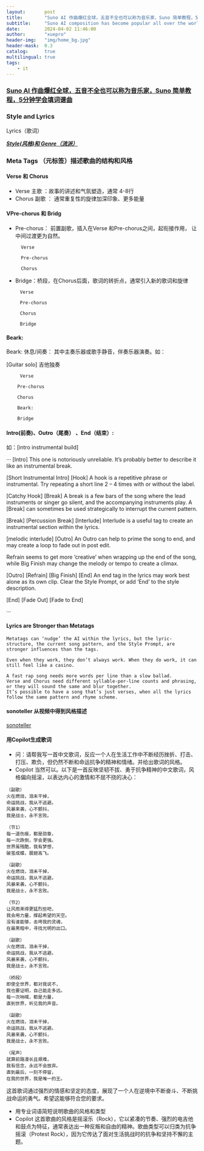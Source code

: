 ```yaml
---
layout:       post
title:        "Suno AI 作曲爆红全球，五音不全也可以称为音乐家，Suno 简单教程，5分钟学会填词谱曲"
subtitle:     "Suno AI composition has become popular all over the world. Tone deaf can also be called a musician. Suno simple tutorial, learn to write lyrics and compose music in 5 minutes"
date:         2024-04-02 11:46:00
author:       "xuepro"
header-img:   "img/home_bg.jpg"
header-mask:  0.3
catalog:      true
multilingual: true
tags:
    - it
---
```


### [Suno AI 作曲爆红全球，五音不全也可以称为音乐家，Suno 简单教程，5分钟学会填词谱曲](https://youtu.be/KzwXnks2w_Y)

[](https://hwdong-net.github.io/ai_imgs/Suno_Tutorial.jpg)


### Style and Lyrics

Lyrics（歌词）

[***Style(风格)和 Genre（流派）***](https://www.suno.wiki/faq/style-and-lyrics/styles-and-genres/)

### Meta Tags （元标签）描述歌曲的结构和风格

####  Verse 和 Chorus 
- Verse    主歌 ：故事的讲述和气氛塑造，通常 4-8行
- Chorus   副歌 ： 通常重复性的旋律加深印象、更多能量

####  VPre-chorus 和 Bridg
 - Pre-chorus： 前置副歌，插入在Verse 和Pre-chorus之间，起衔接作用，
                    让中间过渡更为自然。
   ```    
     Verse        

     Pre-chorus 

     Chorus
   ```

- Bridge：桥段，在Chorus后面，歌词的转折点，通常引入新的歌词和旋律
```
     Verse        

     Pre-chorus 

     Chorus 

     Bridge
```

####  Beark: 
   Beark: 休息/间奏：  其中主奏乐器或歌手静音，伴奏乐器演奏。如：
   
   [Guitar solo]  吉他独奏
   
 ```     
      Verse        

     Pre-chorus 

     Chorus 

     Beark:

     Bridge
```
#### Intro(前奏)、Outro（尾奏） 、End（结束）:

  如：[intro instrumental build]

···
  [Intro]
This one is notoriously unreliable. It’s probably better to describe it like an instrumental break.

[Short Instrumental Intro]
[Hook]
A hook is a repetitive phrase or instrumental. Try repeating a short line 2 – 4 times with or without the label.

[Catchy Hook]
[Break]
A break is a few bars of the song where the lead instruments or singer go silent, and the accompanying instruments play. A [Break] can sometimes be used strategically to interrupt the current pattern.

[Break]
[Percussion Break]
[Interlude]
Interlude is a useful tag to create an instrumental section within the lyrics.

[melodic interlude]
[Outro]
An Outro can help to prime the song to end, and may create a loop to fade out in post edit.

Refrain seems to get more ‘creative’ when wrapping up the end of the song, while Big Finish may change the melody or tempo to create a climax.

[Outro]
[Refrain]
[Big Finish]
[End]
An end tag in the lyrics may work best alone as its own clip. Clear the Style Prompt, or add ‘End’ to the style description.

[End]
[Fade Out]
[Fade to End]

···

#### Lyrics are Stronger than Metatags
```
Metatags can ‘nudge’ the AI within the lyrics, but the lyric-structure, the current song pattern, and the Style Prompt, are stronger influences than the tags.

Even when they work, they don’t always work. When they do work, it can still feel like a casino.

A fast rap song needs more words per line than a slow ballad.
Verse and Chorus need different syllable-per-line counts and phrasing, or they will sound the same and blur together.
It’s possible to have a song that’s just verses, when all the lyrics follow the same pattern and rhyme scheme.
```

#### sonoteller 从视频中得到风格描述

[sonoteller](https://sonoteller.ai/)

#### 用Copilot生成歌词

- 问：请帮我写一首中文歌词，反应一个人在生活工作中不断经历挫折、打击、打压、欺负，但仍然不断和命运抗争的精神和情绪。并给出歌词的风格。
- Copilot
当然可以。以下是一首反映坚韧不拔、勇于抗争精神的中文歌词，风格偏向摇滚，以表达内心的激情和不屈不挠的决心：
```
（副歌）
火在燃烧，泪未干掉，
命运挑战，我从不逃避。
风暴来袭，心不颤抖，
我是战士，永不言败。

（节1）
每一道伤痕，都是勋章，
每一次跌倒，学会更强。
世界虽残酷，我有梦想，
破茧成蝶，展翅高飞。

（副歌）
火在燃烧，泪未干掉，
命运挑战，我从不逃避。
风暴来袭，心不颤抖，
我是战士，永不言败。

（节2）
让风雨来得更猛烈些吧，
我会用力量，撑起希望的天空。
没有谁能够，击垮我的灵魂，
在最黑暗中，寻找光明的出口。

（副歌）
火在燃烧，泪未干掉，
命运挑战，我从不逃避。
风暴来袭，心不颤抖，
我是战士，永不言败。

（桥段）
即使全世界，都对我说不，
我也要证明，自己能走多远。
每一次呐喊，都是力量，
直到世界，听见我的声音。

（副歌）
火在燃烧，泪未干掉，
命运挑战，我从不逃避。
风暴来袭，心不颤抖，
我是战士，永不言败。

（尾声）
就算前路漫长且艰难，
我有信念，永远不会放弃。
直到最后，一刻不停留，
在我的世界，我是唯一的王。
```
这首歌词通过强烈的情感和坚定的态度，展现了一个人在逆境中不断奋斗、不断挑战命运的勇气。希望这能够符合您的要求。

- 用专业词语简短说明歌曲的风格和类型
- Copilot
这首歌曲的风格是摇滚乐（Rock），它以紧凑的节奏、强烈的电吉他和鼓点为特征，通常表达出一种反叛和自由的精神。歌曲类型可以归类为抗争摇滚（Protest Rock），因为它传达了面对生活挑战时的抗争和坚持不懈的主题。
